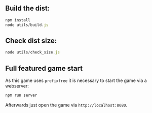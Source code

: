 ## Build the dist:
```js
npm install
node utils/build.js
```

## Check dist size:

```js
node utils/check_size.js
```

## Full featured game start

As this game uses `prefixfree` it is necessary to start the game via a webserver:

```js
npm run server
```

Afterwards just open the game via `http://localhost:8080`.
